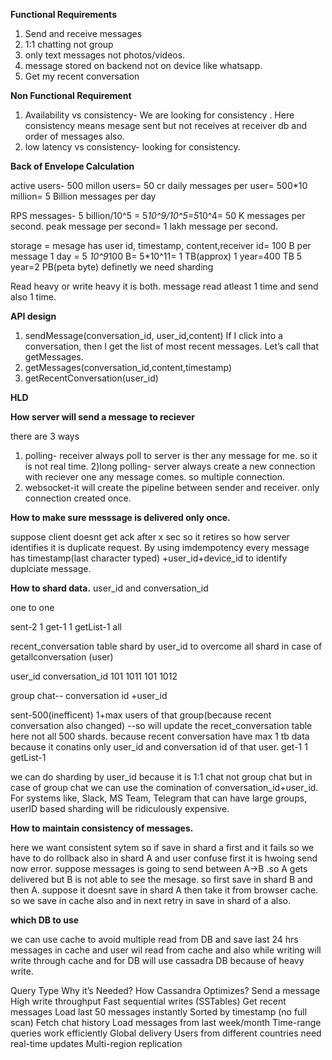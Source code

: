 **Functional Requirements**

1) Send and receive messages
2) 1:1 chatting not group
3) only text messages not photos/videos.
4) message stored on backend not on device like whatsapp.
5) Get my recent conversation

**Non Functional Requirement**

1) Availability vs consistency- We are looking for consistency . Here consistency means mesage sent but not receives at receiver db and order of messages also.
2) low latency vs consistency- looking for consistency.

**Back of Envelope Calculation**

active users- 500 millon users= 50 cr
daily messages per user= 500*10 million= 5 Billion messages per day

RPS messages- 5 billion/10^5 = 5*10^9/10^5=5*10^4= 50 K messages per second.
peak message per second= 1 lakh message per second.

storage = mesage has user id, timestamp, content,receiver id= 100 B per message
1 day = 5 *10^9*100 B= 5*10^11= 1 TB(approx)
1 year=400 TB
5 year=2 PB(peta byte)
definetly we need sharding

Read heavy or write heavy
it is both. message read atleast 1 time and send also 1 time.

**API design**

1) sendMessage(conversation_id, user_id,content)
   If I click into a conversation, then I get the list of most recent messages. Let’s call that getMessages. 
3) getMessages(conversation_id,content,timestamp)
4) getRecentConversation(user_id)

**HLD**

**How server will send a message to reciever**

there are 3 ways

1) polling- receiver always poll to server is ther any message for me. so it is not real time.
2)long polling- server always create a new connection with reciever one any message comes. so multiple connection.
3) websocket-it will create the pipeline between sender and receiver. only connection created once.

**How to make sure messsage is delivered only once.**

suppose client doesnt get ack after x sec so it retires so how server identifies it is duplicate request.
By using imdempotency
every message has timestamp(last character typed) +user_id+device_id to identify duplciate message.

**How to shard data.**
user_id and conversation_id

one to one 

sent-2     1
get-1      1
getList-1  all

recent_conversation table shard by user_id to overcome all shard in case of getallconversation (user)

user_id  conversation_id
101      1011
101      1012

group chat-- conversation id +user_id

sent-500(inefficent)  1+max users of that group(because recent conversation also changed) --so 
will update the recet_conversation table here not all 500 shards. because recent conversation have max 1 tb data because it conatins
only user_id and conversation id of that user. 
get-1                 1
getList-1  

we can do sharding by user_id because it is 1:1 chat not group chat
but in case of group chat we can use the comination of conversation_id+user_id.
For systems like, Slack, MS Team, Telegram that can have large groups, userID based sharding will be ridiculously expensive.

**How to maintain consistency of messages.**

here we want consistent sytem so if save in shard a first and it fails so we have to do rollback also in shard A and user
confuse first it is hwoing send now error.
suppose messages is going to send between A->B .so A gets delivered but B is not able to see the mesage.
so first save in shard B and then A. suppose it doesnt save in shard A then take it from browser cache.
so we save in cache also and in next retry in save in shard of a also.

**which DB to use**

we can use cache to avoid multiple read from DB and save last 24 hrs messages in cache and user wil read from cache
and also while writing will write through cache and for DB will use cassadra DB because of heavy write.

Query Type	Why it’s Needed?	How Cassandra Optimizes?
Send a message	  High write throughput	   Fast sequential writes (SSTables)
Get recent messages	Load last 50 messages instantly	Sorted by timestamp (no full scan)
Fetch chat history	Load messages from last week/month	Time-range queries work efficiently
Global delivery	Users from different countries need real-time updates	Multi-region replication




